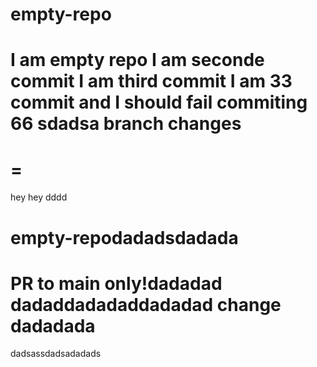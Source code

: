 
# empty-repo
I am empty repo
I am seconde commit
I am third commit
I am 33 commit and I should fail
commiting 66
sdadsa
branch changes
=======
=
=======
 hey hey dddd

# empty-repodadadsdadada
PR to main only!dadadad
dadaddadadaddadadad
change
dadadada
=======

dadsassdadsadadads
